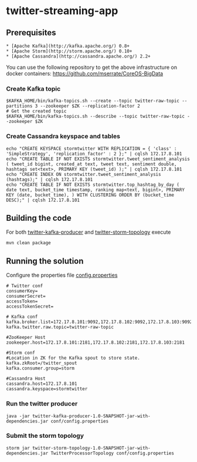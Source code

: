 twitter-streaming-app
=====================

## Prerequisites
    * [Apache Kafka](http://kafka.apache.org/) 0.8+
    * [Apache Storm](http://storm.apache.org/) 0.10+
    * [Apache Cassandra](http://cassandra.apache.org/) 2.2+
You can use the following repository to get the above infrastructure on docker containers: https://github.com/mserrate/CoreOS-BigData

### Create Kafka topic
```
$KAFKA_HOME/bin/kafka-topics.sh --create --topic twitter-raw-topic --partitions 3 --zookeeper $ZK --replication-factor 2
# Get the created topic
$KAFKA_HOME/bin/kafka-topics.sh --describe --topic twitter-raw-topic --zookeeper $ZK
```

### Create Cassandra keyspace and tables
```
echo "CREATE KEYSPACE stormtwitter WITH REPLICATION = { 'class' : 'SimpleStrategy', 'replication_factor' : 2 };" | cqlsh 172.17.8.101
echo "CREATE TABLE IF NOT EXISTS stormtwitter.tweet_sentiment_analysis ( tweet_id bigint, created_at text, tweet text, sentiment double, hashtags set<text>, PRIMARY KEY (tweet_id) );" | cqlsh 172.17.8.101 
echo "CREATE INDEX ON stormtwitter.tweet_sentiment_analysis (hashtags);" | cqlsh 172.17.8.101
echo "CREATE TABLE IF NOT EXISTS stormtwitter.top_hashtag_by_day ( date text, bucket_time timestamp, ranking map<text, bigint>, PRIMARY KEY (date, bucket_time), ) WITH CLUSTERING ORDER BY (bucket_time DESC);" | cqlsh 172.17.8.101

```

## Building the code
For both [twitter-kafka-producer](twitter-kafka-producer) and [twitter-storm-topology](twitter-storm-topology) execute
```
mvn clean package
```


## Running the solution
Configure the properties file [config.properties](conf/config.properties)
```
# Twitter conf
consumerKey=
consumerSecret=
accessToken=
accessTokenSecret=

# Kafka conf
kafka.broker.list=172.17.8.101:9092,172.17.8.102:9092,172.17.8.103:9092
kafka.twitter.raw.topic=twitter-raw-topic

#ZooKeeper Host
zookeeper.host=172.17.8.101:2181,172.17.8.102:2181,172.17.8.103:2181

#Storm conf
#Location in ZK for the Kafka spout to store state.
kafka.zkRoot=/twitter_spout
kafka.consumer.group=storm

#Cassandra Host
cassandra.host=172.17.8.101
cassandra.keyspace=stormtwitter
```


### Run the twitter producer
```
java -jar twitter-kafka-producer-1.0-SNAPSHOT-jar-with-dependencies.jar conf/config.properties
```

### Submit the storm topology
```
storm jar twitter-storm-topology-1.0-SNAPSHOT-jar-with-dependencies.jar TwitterProcessorTopology conf/config.properties
```